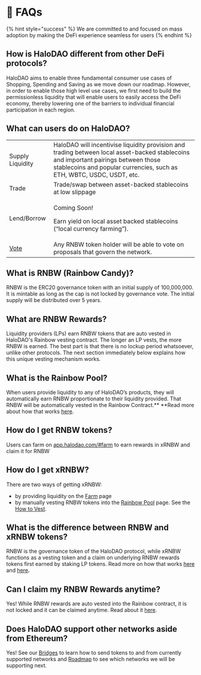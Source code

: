 # 🤔 FAQs

{% hint style="success" %}
We are committed to and focused on mass adoption by making the DeFi experience seamless for users
{% endhint %}

## How is HaloDAO different from other DeFi protocols?

HaloDAO aims to enable three fundamental consumer use cases of Shopping, Spending and Saving as we move down our roadmap. However, in order to enable those high level use cases, we first need to build the permissionless liquidity that will enable users to easily access the DeFi economy, thereby lowering one of the barriers to individual financial participation in each region. 

## What can users do on HaloDAO?

|                                    |                                                                                                                                                                                                              |
| ---------------------------------- | ------------------------------------------------------------------------------------------------------------------------------------------------------------------------------------------------------------ |
| Supply Liquidity                   | HaloDAO will incentivise liquidity provision and trading between local asset-backed stablecoins and important pairings between those stablecoins and popular currencies, such as ETH, WBTC, USDC, USDT, etc. |
| Trade                              | Trade/swap between asset-backed stablecoins at low slippage                                                                                                                                                  |
| Lend/Borrow                        | <p>Coming Soon!</p><p>Earn yield on local asset backed stablecoins (“local currency farming”). </p>                                                                                                          |
| [Vote](get-started/how-to-vote.md) | Any RNBW token holder will be able to vote on proposals that govern the network.                                                                                                                             |

## What is RNBW (Rainbow Candy)?

RNBW is the ERC20 governance token with an initial supply of 100,000,000. It is mintable as long as the cap is not locked by governance vote. The initial supply will be distributed over 5 years.

## What are RNBW Rewards?

Liquidity providers (LPs) earn RNBW tokens that are auto vested in HaloDAO's Rainbow vesting contract. The longer an LP vests, the more RNBW is earned. The best part is that there is no lockup period whatsoever, unlike other protocols. The next section immediately below explains how this unique vesting mechanism works.

## What is the Rainbow Pool?

When users provide liquidity to any of HaloDAO’s products, they will automatically earn RNBW proportionate to their liquidity provided. That RNBW will be automatically vested in the Rainbow Contract.** **Read more about how that works [here](products/rainbow-pool/how-vesting-works.md).

## **How do I get RNBW tokens**?

Users can farm on [app.halodao.com/#farm](http://app.halodao.com/#farm) to earn rewards in xRNBW and claim it for RNBW

## **How do I get xRNBW**?

There are two ways of getting xRNBW:

* by providing liquidity on the [Farm](https://app.halodao.com/#/farm) page 
* by manually vesting RNBW tokens into the [Rainbow Pool](https://app.halodao.com/#/vesting) page. See the [How to Vest](get-started/how-to-earn/how-to-vest-dessert-pool/).

## **What is the difference between RNBW and xRNBW tokens?**

RNBW is the governance token of the HaloDAO protocol, while xRNBW functions as a vesting token and a claim on underlying RNBW rewards tokens first earned by staking LP tokens. Read more on how that works [here](get-started/how-to-earn/how-to-farm.md) and [here](products/rainbow-pool/how-vesting-works.md)**.**

## Can I claim my RNBW Rewards anytime?

Yes! While RNBW rewards are auto vested into the Rainbow contract, it is not locked and it can be claimed anytime. Read about it [here](get-started/how-to-earn/how-to-vest-dessert-pool/how-to-claim-harvest.md).

## Does HaloDAO support other networks aside from Ethereum?

Yes! See our [Bridges](https://docs.halodao.com/products/bridges) to learn how to send tokens to and from currently supported networks and [Roadmap](https://docs.halodao.com/roadmap/overview) to see which networks we will be supporting next. 

##



